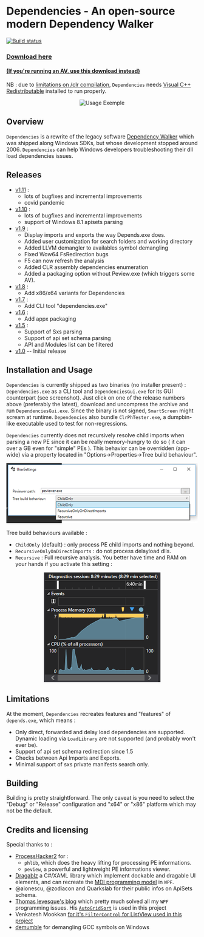 # Dependencies - An open-source modern Dependency Walker
[![Build status](https://ci.appveyor.com/api/projects/status/wtr5v8ksndbkkqxg?svg=true)](https://ci.appveyor.com/project/lucasg/dependencies)

### [Download here](https://github.com/lucasg/Dependencies/releases/download/v1.11.1/Dependencies_x64_Release.zip)

#### [(If you're running an AV, use this download instead)](https://github.com/lucasg/Dependencies/releases/download/v1.11.1/Dependencies_x64_Release_.without.peview.exe.zip)

NB : due to [limitations on /clr compilation](https://msdn.microsoft.com/en-us/library/ffkc918h.aspx), `Dependencies` needs [Visual C++  Redistributable](https://support.microsoft.com/en-us/help/2977003/the-latest-supported-visual-c-downloads) installed to run properly.

<p align="center">
<img alt="Usage Exemple" src="screenshots/UsageExemple.gif"/>
</p>


## Overview
`Dependencies` is a rewrite of the legacy software [Dependency Walker](http://www.dependencywalker.com/) which was shipped along Windows SDKs, but whose development stopped around 2006.
`Dependencies` can help Windows developers troubleshooting their dll load dependencies issues.

## Releases
* [v1.11](https://github.com/lucasg/Dependencies/releases/download/v1.11.1/Dependencies_x64_Release.zip) :
	* lots of bugfixes and incremental improvements
	* covid pandemic
* [v1.10](https://github.com/lucasg/Dependencies/releases/download/v1.10/Dependencies_x64_Release.zip) :
	* lots of bugfixes and incremental improvements
	* support of Windows 8.1 apisets parsing
* [v1.9](https://github.com/lucasg/Dependencies/releases/download/v1.9/Dependencies_x64_Release.zip) :
	* Display imports and exports the way Depends.exe does.
	* Added user customization for search folders and working directory
	* Added LLVM demangler to availables symbol demangling
	* Fixed Wow64 FsRedirection bugs
	* F5 can now refresh the analysis
	* Added CLR assembly dependencies enumeration
	* Added a packaging option without Peview.exe (which triggers some AV).
* [v1.8](https://github.com/lucasg/Dependencies/releases/download/v1.8/Dependencies_x64_Release.zip) :
	* Add x86/x64 variants for Dependencies
* [v1.7](https://github.com/lucasg/Dependencies/releases/download/v1.7/Dependencies.zip) :
	* Add CLI tool "dependencies.exe"
* [v1.6](https://github.com/lucasg/Dependencies/releases/download/v1.6/Dependencies.zip) :
	* Add appx packaging
* [v1.5](https://github.com/lucasg/Dependencies/releases/download/v1.5/Dependencies.zip) :
	* Support of Sxs parsing
	* Support of api set schema parsing
	* API and Modules list can be filtered
* [v1.0](https://github.com/lucasg/Dependencies/releases/download/v1.0/Dependencies.zip) -- Initial release


## Installation and Usage

`Dependencies` is currently shipped as two binaries (no installer present) : `Dependencies.exe` as a CLI tool and `DependenciesGui.exe` for its GUI counterpart (see screenshot). Just click on one of the release numbers above (preferably the latest), download and uncompress the archive and run `DependenciesGui.exe`.
Since the binary is not signed, `SmartScreen` might scream at runtime. `Dependencies` also bundle `ClrPhTester.exe`, a dumpbin-like executable used to test for non-regressions.

`Dependencies` currently does not recursively resolve child imports when parsing a new PE since it can be really memory-hungry to do so ( it can over a GB even for "simple" PEs ). This behavior can be overridden (app-wide) via a property located in "Options->Properties->Tree build behaviour".

<p align="center">
<img alt="User options" src="screenshots/UserOptions.png"/>
</p>

Tree build behaviours available :

* `ChildOnly` (default) : only process PE child imports and nothing beyond.
* `RecursiveOnlyOnDirectImports`  : do not process delayload dlls.
* `Recursive` : Full recursive analysis. You better have time and RAM on your hands if you activate this setting :

<p align="center">
<img alt="Yes that's 7 GB of RAM being consumed. I'm impressed the application didn't even crash" src="screenshots/RamEater.PNG"/>
</p>


## Limitations

At the moment, `Dependencies` recreates features and "features" of `depends.exe`, which means :

* Only direct, forwarded and delay load dependencies are supported. Dynamic loading via `LoadLibrary` are not supported (and probably won't ever be).
* Support of api set schema redirection since 1.5
* Checks between Api Imports and Exports. 
* Minimal support of sxs private manifests search only.


## Building

Building is pretty straightforward.
The only caveat is you need to select the "Debug" or "Release" configuration and "x64" or "x86" platform which may not be the default.


## Credits and licensing

Special thanks to :

* [ProcessHacker2](https://github.com/processhacker2/processhacker) for :
  * `phlib`, which does the heavy lifting for processing PE informations.
  * `peview`, a powerful and lightweight PE informations viewer.
* [Dragablz](https://github.com/ButchersBoy/Dragablz) a C#/XAML library which implement dockable and dragable UI elements, and can recreate the [MDI programming model](https://en.wikipedia.org/wiki/Multiple_document_interface) in `WPF`.
* @aionescu, @zodiacon and Quarkslab for their public infos on ApiSets schema.
* [Thomas levesque's blog](https://www.thomaslevesque.com) which pretty much solved all my `WPF` programming issues. His [`AutoGridSort`](http://www.thomaslevesque.com/2009/08/04/wpf-automatically-sort-a-gridview-continued/) is used in this project 
* Venkatesh Mookkan [for it's `FilterControl` for ListView used in this project](https://www.codeproject.com/Articles/170095/WPF-Custom-Control-FilterControl-for-ListBox-ListV)
* [demumble](https://github.com/nico/demumble) for demangling GCC symbols on Windows
